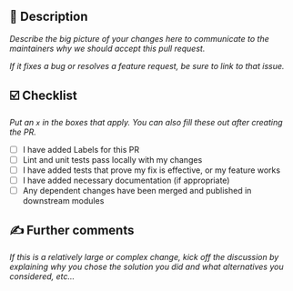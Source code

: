 ## 🎯 Description

_Describe the big picture of your changes here to communicate to the maintainers why we should accept this pull request._

_If it fixes a bug or resolves a feature request, be sure to link to that issue._

## ☑️ Checklist

_Put an `x` in the boxes that apply. You can also fill these out after creating the PR._
- [ ] I have added Labels for this PR
- [ ] Lint and unit tests pass locally with my changes
- [ ] I have added tests that prove my fix is effective, or my feature works
- [ ] I have added necessary documentation (if appropriate)
- [ ] Any dependent changes have been merged and published in downstream modules

## ✍ Further comments

_If this is a relatively large or complex change, kick off the discussion by explaining why you chose the solution you did and what alternatives you considered, etc..._

